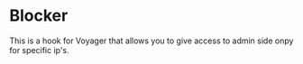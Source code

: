 # Blocker
This is a hook for Voyager that allows you to give access to admin side onpy for specific ip's.
